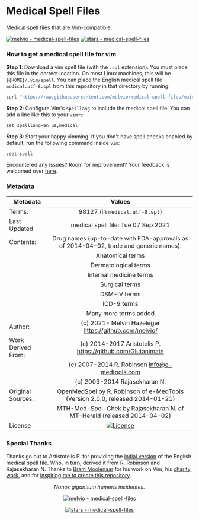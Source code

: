 # Medical Spell Files
Medical spell files that are Vim-compatible.


[![melvio - medical-spell-files](https://img.shields.io/static/v1?label=melvio&message=medical-spell-files&color=blue&logo=github)](https://github.com/melvio/medical-spell-files) 
[![stars - medical-spell-files](https://img.shields.io/github/stars/melvio/medical-spell-files?style=social)](https://github.com/melvio/medical-spell-files)


### How to get a medical spell file for vim

**Step 1**:
Download a vim spell file (with the `.spl` extension). 
You must place this file in the correct location. 
On most Linux machines, this will be `${HOME}/.vim/spell`.
You can place the English medical spell file `medical.utf-8.spl` from this repository in that directory by running:

```bash
curl "https://raw.githubusercontent.com/melvio/medical-spell-files/main/spell/medical.utf-8.spl" --output "${HOME}/.vim/spell/medical.utf-8.spl"
```


**Step 2**:
Configure Vim's `spelllang` to include the medical spell file. 
You can add a line like this to your `vimrc`:
```vim
set spelllang=en_us,medical
```


**Step 3**:
Start your happy vimming. 
If you don't have spell checks enabled by default, run the following command inside `vim`:
```vim
:set spell
```



Encountered any issues? Room for improvement? 
Your feedback is welcomed over [here](https://github.com/melvio/medical-spell-files/issues).



### Metadata

| Metadata            | Values                                                                                |
| ------------------- |:------------------------------------------------------------------------------------: |
| Terms:              | 98127 (in `medical.utf-8.spl`)                                                        |
| Last Updated        | medical spell file: Tue 07 Sep 2021                                                   | 
| Contents:           | Drug names (up-to-date with FDA-approvals as of 2014-04-02, trade and generic names). |
|                     | Anatomical terms                                                                      |
|                     | Dermatological terms                                                                  |
|                     | Internal medicine terms                                                               |
|                     | Surgical terms                                                                        |
|                     | DSM-IV terms                                                                          |
|                     | ICD-9 terms                                                                           |
|                     | Many more terms added                                                                 |
| Author:             | (c) 2021- Melvin Hazeleger <https://github.com/melvio/>                               |
| Work Derived From:  | (c) 2014-2017 Aristotelis P. <https://github.com/Glutanimate>                         |
|                     | (c) 2007-2014 R. Robinson <info@e-medtools.com>                                       | 
|                     | (c) 2009-2014 Rajasekharan N.                                                         | 
| Original Sources:   | OpenMedSpel by R. Robinson of e-MedTools (Version 2.0.0, released 2014-01-21)         |
|                     | MTH-Med-Spel-Chek by Rajasekharan N. of MT-Herald (released 2014-04-02)               |
| License             | [![License](https://img.shields.io/badge/License-GPL--3.0-blue)](#LICENSE)            | 






### Special Thanks

Thanks go out to Artistotelis P. for providing the 
[initial version](https://github.com/glutanimate/wordlist-medicalterms-en) of the English medical spell file. 
Who, in turn, derived it from R. Robinson and Rajasekharan N.
Thanks to [Bram Moolenaar](https://www.moolenaar.net/) for his work on Vim, his [charity work](https://www.vim.org/), and for
[inspiring me to create this repository](https://vi.stackexchange.com/questions/34401/vim-cannot-find-medical-spell-files).

<div align="center"> 

*Nanos gigantium humeris insidentes.*

[![melvio - medical-spell-files](https://img.shields.io/static/v1?label=melvio&message=medical-spell-files&color=blue&logo=github)](https://github.com/melvio/medical-spell-files)
</div>
<div align="center"> 

[![stars - medical-spell-files](https://img.shields.io/github/stars/melvio/medical-spell-files?style=social)](https://github.com/melvio/medical-spell-files)
</div>

